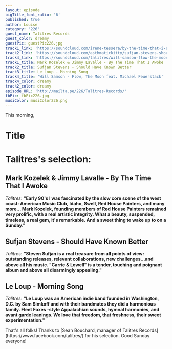 ```yaml
---
layout: episode
bigTitle_font_ratio: '6'
published: true
author: Louise
category: '226'
guest_name: Talitres Records
guest_color: dreamy
guestPic: guestPic226.jpg
track1_link: 'https://soundcloud.com/irene-tessera/by-the-time-that-i-awoke'
track2_link: 'https://soundcloud.com/asthmatickitty/sufjan-stevens-should-have-known-better'
track4_link: 'https://soundcloud.com/talitres/will-samson-flow-the-moon'
track1_title: Mark Kozelek & Jimmy Lavalle - By The Time That I Awoke
track2_title: Sufjan Stevens - Should Have Known Better
track3_title: Le Loup - Morning Song
track4_title: 'Will Samson - Flow, The Moon feat. Michael Feuerstack'
track4_color: dreamy
track2_color: dreamy
episode_URL: 'http://mailta.pe/226/Talitres-Records/'
fbPic: fbPic226.jpg
musiColor: musiColor226.png
---
```

<p id="introduction">This morning,</p>

# Title



# Talitres's selection:

## Mark Kozelek & Jimmy Lavalle - By The Time That I Awoke
_Talitres_: **"**Early 90's I was fascinated by the slow core scene of the west coast: American Music Club, Idaho, Swell, Red House Painters, and many more... Mark Kozelek, founding members of Red House Painters remained very prolific, with a real artistic integrity. What a beauty, suspended, timeless, a real gem, it's remarkable. And a sweet thing to wake up to on a Sunday.**"**

## Sufjan Stevens - Should Have Known Better
_Talitres_: **"**Steven Sufjan is a real treasure from all points of view: outstanding releases, relevant collaborations, new challenges...and above all his music. "Carrie & Lowell" is a tender, touching and poignant album and above all disarmingly appealing.**"**

## Le Loup - Morning Song
_Talitres_: **"**Le Loup was an American indie band founded in Washington, D.C. by Sam Simkoff and with their bandmates they did a harmonious family. Fleet Foxes -style Appalachian sounds, hymnal harmonies, and avant garde leanings. We love that freedom, that freshness, their sweet experimentation.**"**

<p id="outroduction">That's all folks! Thanks to [Sean Bouchard, manager of Talitres Records](https://www.facebook.com/talitres/) for his selection. Good Sunday everyone!</p>
